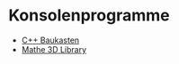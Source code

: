 # Konsolenprogramme
- [C++ Baukasten](https://github.com/k3yro/ConsoleApplication/blob/master/Starter/README.md "Readme")
- [Mathe 3D Library](https://github.com/k3yro/ConsoleApplication/blob/master/MatheFuer3D/README.md "Readme")
